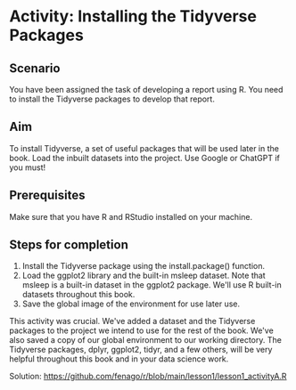 # Activity: Installing the Tidyverse Packages
## Scenario

You have been assigned the task of developing a report using R. You need to install the Tidyverse packages to develop that report.

## Aim

To install Tidyverse, a set of useful packages that will be used later in the book. Load the inbuilt datasets into the project.  Use Google or ChatGPT if you must!

## Prerequisites

Make sure that you have R and RStudio installed on your machine.

## Steps for completion

1. Install the Tidyverse package using the install.package() function.
2. Load the ggplot2 library and the built-in msleep dataset.
Note that msleep is a built-in dataset in the ggplot2 package. We'll use R built-in datasets throughout this book.
4. Save the global image of the environment for use later use.

This activity was crucial. We've added a dataset and the Tidyverse packages to the project we intend to use for the rest of the book. We've also saved a copy of our global environment to our working directory. The Tidyverse packages, dplyr, ggplot2, tidyr, and a few others, will be very helpful throughout this book and in your data science work.

Solution:  https://github.com/fenago/r/blob/main/lesson1/lesson1_activityA.R
